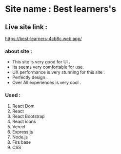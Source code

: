 # Site name : Best learners's

## Live site link : 
https://best-learners-4cb8c.web.app/

### about site : 

- This site is very good for UI .
- Its seems very comfortable for use.
- UX performance is very stunning for this site .
- Perfectly design .
- Over All experiences is very cool .

### Used : 
1. React Dom 
2. React 
3. React Bootstrap
4. React icons 
5. Vercel 
6. Express.js
7. Node.js
8. Firs base
9. CSS